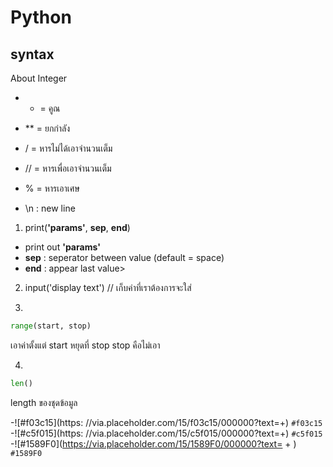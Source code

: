 # Python

## syntax

About Integer
- * = คูณ
- ** = ยกกำลัง
- / = หารไม่ได้เอาจำนวนเต็ม
- // = หารเพื่อเอาจำนวนเต็ม
- % = หารเอาเศษ

- \n : new line


1. print(**'params'**, **sep**, **end**)
- print out **'params'**
- **sep**
: seperator between value (default = space)
- **end**
: appear last value>

2. input('display text') // เก็บค่าที่เราต้องการจะใส่


3.
```Python
range(start, stop)
```
เอาค่าตั้งแต่ start หยุดที่ stop stop คือไม่เอา

4.
```Python
len()
```
length ของชุดข้อมูล

-![#f03c15](https: //via.placeholder.com/15/f03c15/000000?text=+) `#f03c15`
   -![#c5f015](https: //via.placeholder.com/15/c5f015/000000?text=+) `#c5f015`
      -![#1589F0](https://via.placeholder.com/15/1589F0/000000?text= + ) `#1589F0`
